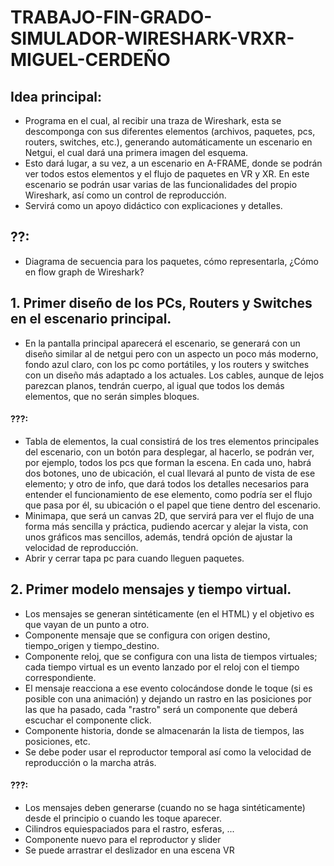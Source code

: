 # TRABAJO-FIN-GRADO-SIMULADOR-WIRESHARK-VRXR-MIGUEL-CERDEÑO

## Idea principal:
- Programa en el cual, al recibir una traza de Wireshark, esta se descomponga con sus diferentes elementos (archivos, paquetes, pcs, routers, switches, etc.), generando automáticamente un escenario en Netgui, el cual dará una primera imagen del esquema.
- Esto dará lugar, a su vez, a un escenario en A-FRAME, donde se podrán ver todos estos elementos y el flujo de paquetes en VR y XR. En este escenario se podrán usar varias de las funcionalidades del propio Wireshark, así como un control de reproducción.
- Servirá como un apoyo didáctico con explicaciones y detalles.

## ??:
- Diagrama de secuencia para los paquetes, cómo representarla, ¿Cómo en flow graph de Wireshark?



## 1. Primer diseño de los PCs, Routers y Switches en el escenario principal.

- En la pantalla principal aparecerá el escenario, se generará con un diseño similar al de netgui pero con un aspecto un poco más moderno, fondo azul claro, con los pc como portátiles, y los routers y switches con un diseño más adaptado a los actuales. Los cables, aunque de lejos parezcan planos, tendrán cuerpo, al igual que todos los demás elementos, que no serán simples bloques.

#### ???:
- Tabla de elementos, la cual consistirá de los tres elementos principales del escenario, con un botón para desplegar, al hacerlo, se podrán ver, por ejemplo, todos los pcs que forman la escena. En cada uno, habrá dos botones, uno de ubicación, el cual llevará al punto de vista de ese elemento; y otro de info, que dará todos los detalles necesarios para entender el funcionamiento de ese elemento, como podría ser el flujo que pasa por él, su ubicación o el papel que tiene dentro del escenario.
- Minimapa, que será un canvas 2D, que servirá para ver el flujo de una forma más sencilla y práctica, pudiendo acercar y alejar la vista, con unos gráficos mas sencillos, además, tendrá opción de ajustar la velocidad de reproducción.
- Abrir y cerrar tapa pc para cuando lleguen paquetes.


## 2. Primer modelo mensajes y tiempo virtual.

- Los mensajes se generan sintéticamente (en el HTML) y el objetivo es que vayan de un punto a otro.
- Componente mensaje que se configura con origen destino, tiempo_origen y tiempo_destino.
- Componente reloj, que se configura con una lista de tiempos virtuales; cada tiempo virtual es un evento lanzado por el reloj con el tiempo correspondiente.
- El mensaje reacciona a ese evento colocándose donde le toque (si es posible con una animación) y dejando un rastro en las posiciones por las que ha pasado, cada "rastro" será un componente que deberá escuchar el componente click.
- Componente historia, donde se almacenarán la lista de tiempos, las posiciones, etc.
- Se debe poder usar el reproductor temporal así como la velocidad de reproducción o la marcha atrás.

#### ???:
- Los mensajes deben generarse (cuando no se haga sintéticamente) desde el principio o cuando les toque aparecer.
- Cilindros equiespaciados para el rastro, esferas, ... 
- Componente nuevo para el reproductor y slider
- Se puede arrastrar el deslizador en una escena VR